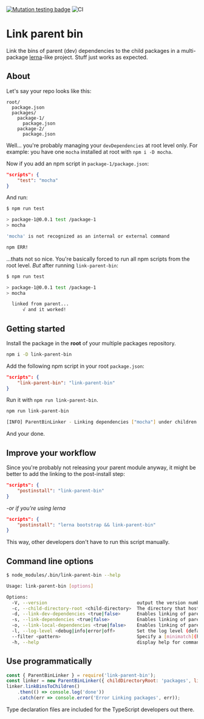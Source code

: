 [![Mutation testing badge](https://img.shields.io/endpoint?style=flat&url=https%3A%2F%2Fbadge-api.stryker-mutator.io%2Fgithub.com%2Fnicojs%2Fnode-link-parent-bin%2Fmaster)](https://dashboard.stryker-mutator.io/reports/github.com/nicojs/node-link-parent-bin/master)
![CI](https://github.com/nicojs/node-link-parent-bin/workflows/CI/badge.svg)

# Link parent bin

Link the bins of parent (dev) dependencies to the child packages in a multi-package [lerna](https://lernajs.io/)-like project. Stuff just works as expected.

## About

Let's say your repo looks like this:

```
root/
  package.json
  packages/
    package-1/
      package.json
    package-2/
      package.json
```

Well... you're probably managing your `devDependencies` at root level only. For example: you have one `mocha` installed at root with `npm i -D mocha`.

Now if you add an npm script in `package-1/package.json`:

```json
"scripts": {
    "test": "mocha"
}
``` 

And run:

```bash
$ npm run test

> package-1@0.0.1 test /package-1
> mocha

'mocha' is not recognized as an internal or external command

npm ERR!
```

...thats not so nice. You're basically forced to run all npm scripts from the root level. *But* after running `link-parent-bin`:

```bash
$ npm run test

> package-1@0.0.1 test /package-1
> mocha

  linked from parent...
      √ and it worked!
```

## Getting started

Install the package in the **root** of your multiple packages repository.

```bash
npm i -D link-parent-bin
```

Add the following npm script in your root `package.json`:

```json
"scripts": {
    "link-parent-bin": "link-parent-bin"
}
```

Run it with `npm run link-parent-bin`. 

```bash
npm run link-parent-bin

[INFO] ParentBinLinker - Linking dependencies ["mocha"] under children ["package-1", "package-2"]
```

And your done.

## Improve your workflow

Since you're probably not releasing your parent module anyway, it might be better to add the linking to the post-install step:

```json
"scripts": {
    "postinstall": "link-parent-bin"
}
```

*-or if you're using lerna*

```json
"scripts": {
    "postinstall": "lerna bootstrap && link-parent-bin"
}
```

This way, other developers don't have to run this script manually. 

## Command line options

```bash
$ node_modules/.bin/link-parent-bin --help

Usage: link-parent-bin [options]

Options:
  -V, --version                                 output the version number
  -c, --child-directory-root <child-directory>  The directory that hosts the child packages relative to the parent root. (default: "packages")
  -d, --link-dev-dependencies <true|false>      Enables linking of parents `devDependencies`. Defaults to: true (default: true)
  -s, --link-dependencies <true|false>          Enables linking of parents `dependencies`. Defaults to: false (default: false)
  -o, --link-local-dependencies <true|false>    Enables linking of parents `localDependencies`. Defaults to: false (default: false)
  -l, --log-level <debug|info|error|off>        Set the log level (default: "info")
  --filter <pattern>                            Specify a [minimatch](https://www.npmjs.com/package/minimatch) glob pattern to specify which child packages under the child packages directory should receive symlinks. (default: "*")
  -h, --help                                    display help for command
```

## Use programmatically

```js
const { ParentBinLinker } = require('link-parent-bin');
const linker = new ParentBinLinker({ childDirectoryRoot: 'packages', linkDevDependencies: true, linkDependencies: false, linkLocalDependencies: false });
linker.linkBinsToChildren()
    .then(() => console.log('done'))
    .catch(err => console.error('Error Linking packages', err));
```

Type declaration files are included for the TypeScript developers out there.